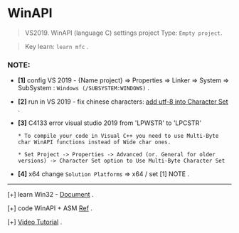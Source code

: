 # WinAPI

> VS2019. WinAPI (language C) settings project Type: `Empty project`.

> Key learn: `learn mfc` .

### NOTE:

* **[1]** config VS 2019 - {Name project} => Properties => Linker => System => SubSystem : `Windows (/SUBSYSTEM:WINDOWS)` .

* **[2]** run in VS 2019 - fix chinese characters: [add utf-8 into Character Set](https://learn.microsoft.com/en-us/cpp/build/reference/utf-8-set-source-and-executable-character-sets-to-utf-8?view=msvc-170#set-the-option-in-visual-studio-or-programmatically) .


* **[3]** C4133 error visual studio 2019 from 'LPWSTR' to 'LPCSTR'

      * To compile your code in Visual C++ you need to use Multi-Byte char WinAPI functions instead of Wide char ones.

      * Set Project -> Properties -> Advanced (or. General for older versions) -> Character Set option to Use Multi-Byte Character Set

* **[4]** x64 change `Solution Platforms` => x64 / set [1] NOTE .


-----------------------------------------------

[+] learn Win32 - [Document](http://www.winprog.org/tutorial/start.html) .

[+] code WinAPI + ASM [Ref](https://www.youtube.com/watch?v=pdgmlto7Uwc) .

[+] [Video Tutorial](https://www.youtube.com/watch?v=yvWYggka30A) .







      

      
